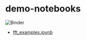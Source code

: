 # demo-notebooks

![Binder](https://mybinder.org/badge_logo.svg)

* [fft_examples.ipynb](https://mybinder.org/v2/gh/koko-uc/demo-notebooks/HEAD?urlpath=%2Fdoc%2Ftree%2Ffft_examples.ipynb)
